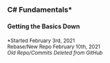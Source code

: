 ### C# Fundamentals*
#### Getting the Basics Down</br>
<sub>*Started February 3rd, 2021</sub></br>
<sub>Rebase/New Repo February 10th, 2021</sub></br>
<em><sub>Old Repo/Commits Deleted from GitHub</sub></em>
